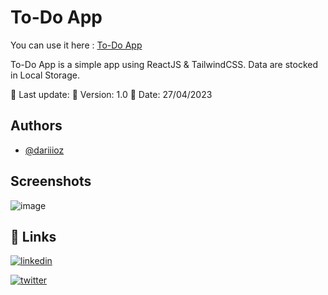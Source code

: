 
# To-Do App

You can use it here : [To-Do App](https://todoapp.cappelleaymeric.fr/)

To-Do App is a simple app using ReactJS & TailwindCSS. Data are stocked in Local Storage.

📌 Last update: 
📌 Version: 1.0
📌 Date: 27/04/2023




## Authors

- [@dariiioz](https://www.github.com/dariiioz)


## Screenshots

![image](https://user-images.githubusercontent.com/26320684/234826878-38da26cb-93ca-4b2f-a103-2694b0f44f20.png)


## 🔗 Links
[![linkedin](https://img.shields.io/badge/linkedin-0A66C2?style=for-the-badge&logo=linkedin&logoColor=white)](https://fr.linkedin.com/in/aymeric-cappelle-65a4a113a)

[![twitter](https://img.shields.io/badge/twitter-1DA1F2?style=for-the-badge&logo=twitter&logoColor=white)](https://twitter.com/capaym_dev)
